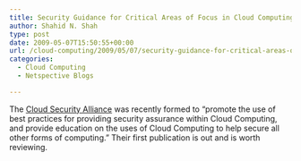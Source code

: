 ```yaml
---
title: Security Guidance for Critical Areas of Focus in Cloud Computing
author: Shahid N. Shah
type: post
date: 2009-05-07T15:50:55+00:00
url: /cloud-computing/2009/05/07/security-guidance-for-critical-areas-of-focus-in-cloud-computing/
categories:
  - Cloud Computing
  - Netspective Blogs

---
```

The [Cloud Security Alliance][1] was recently formed to &#8220;promote the use of best practices for providing security assurance within Cloud Computing, and provide education on the uses of Cloud Computing to help secure all other forms of computing.&#8221; Their first publication is out and is worth reviewing.

 [1]: http://www.cloudsecurityalliance.org/
 
